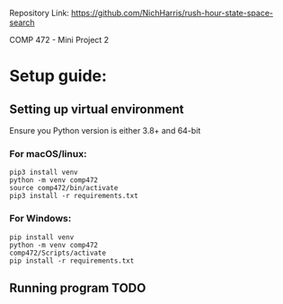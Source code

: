 
Repository Link: https://github.com/NichHarris/rush-hour-state-space-search

COMP 472 - Mini Project 2
# Setup guide:

## Setting up virtual environment
Ensure you Python version is either 3.8+ and 64-bit

### For macOS/linux:

```
pip3 install venv
python -m venv comp472
source comp472/bin/activate
pip3 install -r requirements.txt
```

### For Windows:

```
pip install venv
python -m venv comp472
comp472/Scripts/activate
pip install -r requirements.txt
```

## Running program TODO
